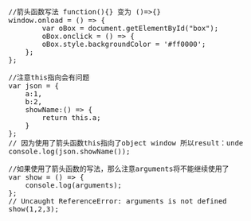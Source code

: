 <pre>
    //箭头函数写法 function(){} 变为 ()=>{}
    window.onload = () => {
            var oBox = document.getElementById("box");
            oBox.onclick = () => {
            oBox.style.backgroundColor = '#ff0000';
        };
    };

    //注意this指向会有问题
    var json = {
        a:1,
        b:2,
        showName:() => {
            return this.a;
        }
    };
    // 因为使用了箭头函数this指向了object window 所以result：undefined
    console.log(json.showName());

    //如果使用了箭头函数的写法，那么注意arguments将不能继续使用了
    var show = () => {
        console.log(arguments);
    };
    // Uncaught ReferenceError: arguments is not defined
    show(1,2,3);
</pre>